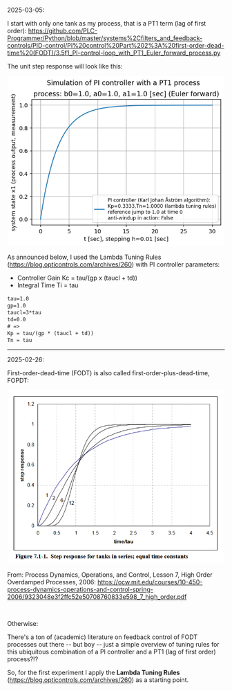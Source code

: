 2025-03-05:

I start with only one tank as my process, that is a PT1 term (lag of first order): https://github.com/PLC-Programmer/Python/blob/master/systems%2Cfilters_and_feedback-controls/PID-control/PI%20control%20Part%202%3A%20first-order-dead-time%20(FODT)/3.5f1_PI-control-loop_with_PT1_Euler_forward_process.py

The unit step response will look like this:

![plot](https://github.com/PLC-Programmer/Python/blob/master/systems%2Cfilters_and_feedback-controls/PID-control/PI%20control%20Part%202%3A%20first-order-dead-time%20(FODT)/3.5f1_PI-control-loop_with_PT1_Euler_forward_process.png)

As announced below, I used the Lambda Tuning Rules (https://blog.opticontrols.com/archives/260) with PI controller parameters:

- Controller Gain Kc = tau/(gp x (taucl + td))
- Integral Time Ti = tau

```
tau=1.0
gp=1.0
taucl=3*tau
td=0.0
# =>
Kp = tau/(gp * (taucl + td))
Tn = tau
```



------
2025-02-26:

First-order-dead-time (FODT) is also called first-order-plus-dead-time, FOPDT:

![plot](https://github.com/PLC-Programmer/Python/blob/master/systems%2Cfilters_and_feedback-controls/PID-control/PI%20control%20Part%202%3A%20first-order-dead-time%20(FODT)/Step%20response%20for%20tanks%20in%20series.png)

From: Process Dynamics, Operations, and Control, Lesson 7, High Order Overdamped Processes, 2006: https://ocw.mit.edu/courses/10-450-process-dynamics-operations-and-control-spring-2006/9323048e3f2ffc52e50708760833e598_7_high_order.pdf

<br/>

Otherwise:

There's a ton of (academic) literature on feedback control of FODT processes out there -- but boy -- just a simple overview of tuning rules for this ubiquitous combination of a PI controller and a PT1 (lag of first order) process?!?

So, for the first experiment I apply the **Lambda Tuning Rules** (https://blog.opticontrols.com/archives/260) as a starting point.

